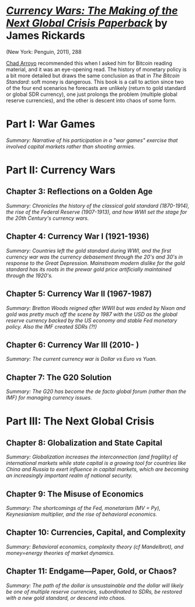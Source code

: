 
# [*Currency Wars: The Making of the Next Global Crisis Paperback*](https://www.amazon.com/Currency-Wars-Making-Global-Crisis/dp/1591845564/ref=sr_1_1?dchild=1&keywords=currency+wars&qid=1618655957&sr=8-1) by James Rickards

(New York: Penguin, 2011), 288

[Chad Arroyo](https://www.linkedin.com/in/chadarroyo/) recommended this when I asked him for Bitcoin reading material, and it was an eye-opening read. The history of monetary policy is a bit more detailed but draws the same conclusion as that in *The Bitcoin Standard*: soft money is dangerous. This book is a call to action since two of the four end scenarios he forecasts are unlikely (return to gold standard or global SDR currency), one just prolongs the problem (multiple global reserve currencies), and the other is descent into chaos of some form.


# Part I: War Games

*Summary: Narrative of his participation in a "war games" exercise that involved capital markets rather than shooting armies.*


# Part II: Currency Wars

## Chapter 3: Reflections on a Golden Age
*Summary: Chronicles the history of the classical gold standard (1870-1914), the rise of the Federal Reserve (1907-1913), and how WWI set the stage for the 20th Century's currency wars.*


## Chapter 4: Currency War I (1921-1936)
*Summary: Countries left the gold standard during WWI, and the first currency war was the currency debasement through the 20's and 30's in response to the Great Depression. Mainstream modern dislike for the gold standard has its roots in the prewar gold price artificially maintained through the 1920's.*


## Chapter 5: Currency War II (1967-1987)
*Summary: Bretton Woods reigned after WWII but was ended by Nixon and gold was pretty much off the scene by 1987 with the USD as the global reserve currency backed by the US economy and stable Fed monetary policy. Also the IMF created SDRs (?!)*


## Chapter 6: Currency War III (2010- )
*Summary: The current currency war is Dollar vs Euro vs Yuan.*


## Chapter 7: The G20 Solution
*Summary: The G20 has become the de facto global forum (rather than the IMF) for managing currency issues.*


# Part III: The Next Global Crisis

## Chapter 8: Globalization and State Capital
*Summary: Globalization increases the interconnection (and fragility) of international markets while state capital is a growing tool for countries like China and Russia to exert influence in capital markets, which are becoming an increasingly important realm of national security.*


## Chapter 9: The Misuse of Economics
*Summary: The shortcomings of the Fed, monetarism (MV = Py), Keynesianism multiplier, and the rise of behavioral economics.*


## Chapter 10: Currencies, Capital, and Complexity
*Summary: Behavioral economics, complexity theory (cf Mandelbrot), and money=energy theories of market dynamics.*


## Chapter 11: Endgame—Paper, Gold, or Chaos?
*Summary: The path of the dollar is unsustainable and the dollar will likely be one of multiple reserve currencies, subordinated to SDRs, be restored with a new gold standard, or descend into chaos.*


